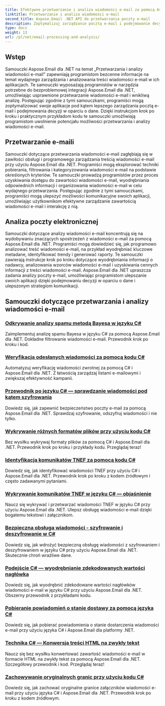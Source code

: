 ```yaml
---
title: Efektywne przetwarzanie i analiza wiadomości e-mail za pomocą Aspose.Email dla .NET
linktitle: Przetwarzanie i analiza wiadomości e-mail
second_title: Aspose.Email .NET API do przetwarzania poczty e-mail
description: Zoptymalizuj zarządzanie pocztą e-mail i podejmowanie decyzji za pomocą samouczków Aspose.Email for .NET dotyczących usprawnionego przetwarzania wiadomości e-mail i wnikliwych analiz. Dowiedz się, jak programowo pobierać, organizować i analizować zawartość wiadomości e-mail. Zapoznaj się z praktycznymi przykładami ulepszonej komunikacji i strategii opartych na danych.
type: docs
weight: 13
url: /pl/net/email-processing-and-analysis/
---
```


## Wstęp

Samouczki Aspose.Email dla .NET na temat „Przetwarzania i analizy wiadomości e-mail” zapewniają programistom bezcenne informacje na temat wydajnego zarządzania i analizowania treści wiadomości e-mail w ich aplikacjach. Te samouczki wyposażają programistów w narzędzia potrzebne do bezproblemowej integracji Aspose.Email dla .NET, umożliwiając usprawnione przetwarzanie wiadomości e-mail i wnikliwą analizę. Postępując zgodnie z tymi samouczkami, programiści mogą zoptymalizować swoje aplikacje pod kątem lepszego zarządzania pocztą e-mail i podejmowania decyzji w oparciu o dane. Dzięki instrukcjom krok po kroku i praktycznym przykładom kodu te samouczki umożliwiają programistom uwolnienie potencjału możliwości przetwarzania i analizy wiadomości e-mail.

## Przetwarzanie e-maili

Samouczki dotyczące przetwarzania wiadomości e-mail zagłębiają się w zawiłości obsługi i programowego zarządzania treścią wiadomości e-mail przy użyciu Aspose.Email dla .NET. Programiści mogą eksplorować techniki pobierania, filtrowania i kategoryzowania wiadomości e-mail na podstawie określonych kryteriów. Te samouczki prowadzą programistów przez proces uzyskiwania dostępu do zawartości wiadomości e-mail, wyodrębniania odpowiednich informacji i organizowania wiadomości e-mail w celu wydajnego przetwarzania. Postępując zgodnie z tymi samouczkami, programiści mogą ulepszyć możliwości komunikacyjne swoich aplikacji, umożliwiając użytkownikom efektywne zarządzanie zawartością wiadomości e-mail i interakcję z nią.

## Analiza poczty elektronicznej

Samouczki dotyczące analizy wiadomości e-mail koncentrują się na wydobywaniu znaczących spostrzeżeń z wiadomości e-mail za pomocą Aspose.Email dla .NET. Programiści mogą dowiedzieć się, jak programowo analizować treść wiadomości e-mail, na przykład wyodrębniać kluczowe metadane, identyfikować trendy i generować raporty. Te samouczki zawierają instrukcje krok po kroku dotyczące wyodrębniania informacji o nadawcy, analizowania wzorców wiadomości e-mail i uzyskiwania cennych informacji z treści wiadomości e-mail. Aspose.Email dla .NET upraszcza zadania analizy poczty e-mail, umożliwiając programistom ulepszanie swoich aplikacji dzięki podejmowaniu decyzji w oparciu o dane i ulepszonym strategiom komunikacji.

## Samouczki dotyczące przetwarzania i analizy wiadomości e-mail
### [Odkrywanie analizy spamu metodą Bayesa w języku C#](./exploring-bayesian-spam-analysis-in-csharp/)
Zaimplementuj analizę spamu Bayesa w języku C# za pomocą Aspose.Email dla .NET. Dokładne filtrowanie wiadomości e-mail. Przewodnik krok po kroku i kod.
### [Weryfikacja odesłanych wiadomości za pomocą kodu C#](./verifying-bounced-messages-with-csharp-code/)
Automatyzuj weryfikację wiadomości zwrotnej za pomocą C# i Aspose.Email dla .NET. Z łatwością zarządzaj listami e-mailowymi i zwiększaj efektywność kampanii. 
### [Przewodnik po języku C# — sprawdzanie wiadomości pod kątem szyfrowania](./csharp-guide-checking-messages-for-encryption/)
Dowiedz się, jak zapewnić bezpieczeństwo poczty e-mail za pomocą Aspose.Email dla .NET. Sprawdzaj szyfrowanie, odszyfruj wiadomości i nie tylko.
### [Wykrywanie różnych formatów plików przy użyciu kodu C#](./detecting-various-file-formats-using-csharp-code/)
Bez wysiłku wykrywaj formaty plików za pomocą C# i Aspose.Email dla .NET. Przewodnik krok po kroku i przykłady kodu. Przeglądaj teraz!
### [Identyfikacja komunikatów TNEF za pomocą kodu C#](./identifying-tnef-messages-with-csharp-code/)
Dowiedz się, jak identyfikować wiadomości TNEF przy użyciu C# i Aspose.Email dla .NET. Przewodnik krok po kroku z kodem źródłowym i często zadawanymi pytaniami.
### [Wykrywanie komunikatów TNEF w języku C# — objaśnienie](./tnef-message-detection-in-csharp-explained/)
Naucz się wykrywać i przetwarzać wiadomości TNEF w języku C# przy użyciu Aspose.Email dla .NET. Ulepsz obsługę wiadomości e-mail dzięki bogatemu tekstowi i załącznikom.
### [Bezpieczna obsługa wiadomości - szyfrowanie i deszyfrowanie w C#](./secure-message-handling-encryption-and-decryption-in-csharp/)
Dowiedz się, jak wdrożyć bezpieczną obsługę wiadomości z szyfrowaniem i deszyfrowaniem w języku C# przy użyciu Aspose.Email dla .NET. Skutecznie chroń wrażliwe dane.
### [Podejście C# — wyodrębnianie zdekodowanych wartości nagłówka](./csharp-approach-extracting-decoded-header-values/)
Dowiedz się, jak wyodrębnić zdekodowane wartości nagłówków wiadomości e-mail w języku C# przy użyciu Aspose.Email dla .NET. Obszerny przewodnik z przykładami kodu.
### [Pobieranie powiadomień o stanie dostawy za pomocą języka C#](./retrieving-delivery-status-notifications-with-csharp/)
Dowiedz się, jak pobierać powiadomienia o stanie dostarczenia wiadomości e-mail przy użyciu języka C# i Aspose.Email dla platformy .NET.
### [Technika C# — Konwersja treści HTML na zwykły tekst](./csharp-technique-converting-html-body-to-plain-text/)
Naucz się bez wysiłku konwertować zawartość wiadomości e-mail w formacie HTML na zwykły tekst za pomocą Aspose.Email dla .NET. Szczegółowy przewodnik i kod. Przeglądaj teraz!
### [Zachowywanie oryginalnych granic przy użyciu kodu C#](./preserving-original-boundaries-using-csharp-code/)
Dowiedz się, jak zachować oryginalne granice załączników wiadomości e-mail przy użyciu języka C# i Aspose.Email dla .NET. Przewodnik krok po kroku z kodem źródłowym.